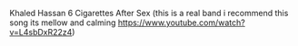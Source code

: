 Khaled Hassan
6
Cigarettes After Sex (this is a real band i recommend this song its mellow and calming https://www.youtube.com/watch?v=L4sbDxR22z4) 